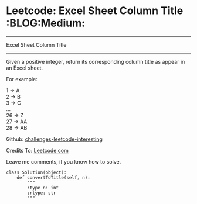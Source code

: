# Leetcode: Excel Sheet Column Title     :BLOG:Medium:


---

Excel Sheet Column Title  

---

Given a positive integer, return its corresponding column title as appear in an Excel sheet.  

For example:  

1 -> A  
2 -> B  
3 -> C  
...  
26 -> Z  
27 -> AA  
28 -> AB  

Github: [challenges-leetcode-interesting](https://github.com/DennyZhang/challenges-leetcode-interesting/tree/master/excel-sheet-column-title)  

Credits To: [Leetcode.com](https://leetcode.com/problems/excel-sheet-column-title/description/)  

Leave me comments, if you know how to solve.  

    class Solution(object):
        def convertToTitle(self, n):
            """
            :type n: int
            :rtype: str
            """